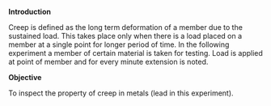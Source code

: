 **Introduction**

Creep is defined as the long term deformation of a member due to the sustained load. This takes place only when there is a load placed on a member at a single point for longer period of time. In the following experiment a member of certain material is taken for testing. Load is applied at point of member and for every minute extension is noted. 

**Objective**

To inspect the property of creep in metals (lead in this experiment). 



